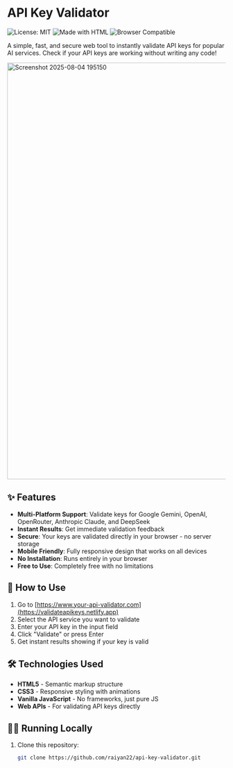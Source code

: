 # API Key Validator

![License: MIT](https://img.shields.io/badge/License-MIT-green.svg)
![Made with HTML](https://img.shields.io/badge/Made%20with-HTML-orange.svg)
![Browser Compatible](https://img.shields.io/badge/Browser-Compatible-blue.svg)

A simple, fast, and secure web tool to instantly validate API keys for popular AI services. Check if your API keys are working without writing any code!

<img width="1884" height="959" alt="Screenshot 2025-08-04 195150" src="https://github.com/user-attachments/assets/1de025d4-aacf-4d5b-9e5d-5a98f6fb107e" />

## ✨ Features

- **Multi-Platform Support**: Validate keys for Google Gemini, OpenAI, OpenRouter, Anthropic Claude, and DeepSeek
- **Instant Results**: Get immediate validation feedback
- **Secure**: Your keys are validated directly in your browser - no server storage
- **Mobile Friendly**: Fully responsive design that works on all devices
- **No Installation**: Runs entirely in your browser
- **Free to Use**: Completely free with no limitations

## 🚀 How to Use

1. Go to [https://www.your-api-validator.com](https://validateapikeys.netlify.app)
2. Select the API service you want to validate
3. Enter your API key in the input field
4. Click "Validate" or press Enter
5. Get instant results showing if your key is valid

## 🛠️ Technologies Used

- **HTML5** - Semantic markup structure
- **CSS3** - Responsive styling with animations
- **Vanilla JavaScript** - No frameworks, just pure JS
- **Web APIs** - For validating API keys directly

## 🏃‍♂️ Running Locally

1. Clone this repository:
   ```bash
   git clone https://github.com/raiyan22/api-key-validator.git
